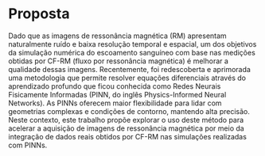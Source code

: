 # Proposta
Dado que as imagens de ressonância magnética (RM) apresentam naturalmente ruído e baixa resolução temporal e espacial, um
dos objetivos da simulação numérica do escoamento sanguíneo com
base nas medições obtidas por CF-RM (fluxo por ressonância magnética) é melhorar a qualidade dessas imagens. Recentemente, foi
redescoberta e aprimorada uma metodologia que permite resolver
equações diferenciais através do aprendizado profundo que ficou conhecida como Redes Neurais Fisicamente Informadas (PINN, do inglês Physics-Informed Neural Networks). As PINNs oferecem maior
flexibilidade para lidar com geometrias complexas e condições de
contorno, mantendo alta precisão. Neste contexto, este trabalho
propõe explorar o uso deste método para acelerar a aquisição de
imagens de ressonância magnética por meio da integração de dados
reais obtidos por CF-RM nas simulações realizadas com PINNs.